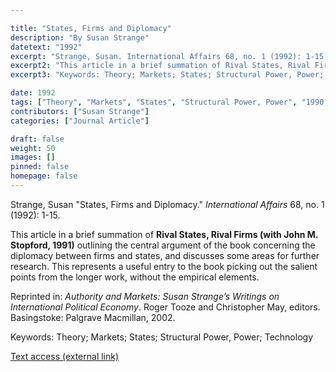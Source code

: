 ```yaml
---

title: "States, Firms and Diplomacy"
description: "By Susan Strange"
datetext: "1992"
excerpt: "Strange, Susan. International Affairs 68, no. 1 (1992): 1-15."
excerpt2: "This article in a brief summation of Rival States, Rival Firms: Competition for world market shares (with John M. Stopford and John S. Henley, 1991)  outlining the central argument of the book concerning the diplomacy between firms and states, and discusses some areas for further research. This represents a useful entry to the book picking out the salient points from the longer work, without the empirical elements. Reprinted in: Authority and Markets: Susan Strange’s Writings on International Political Economy. Roger Tooze and Christopher May, editors. Basingstoke: Palgrave Macmillan, 2002."
excerpt3: "Keywords: Theory; Markets; States; Structural Power, Power; Technology"

date: 1992
tags: ["Theory", "Markets", "States", "Structural Power, Power", "1990's"]
contributors: ["Susan Strange"]
categories: ["Journal Article"]

draft: false
weight: 50
images: []
pinned: false
homepage: false
---
```


Strange, Susan "States, Firms and Diplomacy." *International Affairs* 68, no. 1 (1992): 1-15.

This article in a brief summation of **Rival States, Rival Firms (with John M. Stopford, 1991)**  outlining the central argument of the book concerning the diplomacy between firms and states, and discusses some areas for further research. This represents a useful entry to the book picking out the salient points from the longer work, without the empirical elements.

Reprinted in: *Authority and Markets: Susan Strange’s Writings on International Political Economy*. Roger Tooze and Christopher May, editors. Basingstoke: Palgrave Macmillan, 2002.

Keywords: Theory; Markets; States; Structural Power, Power; Technology

[Text access (external link)](https://doi.org/10.2307/2620458)
